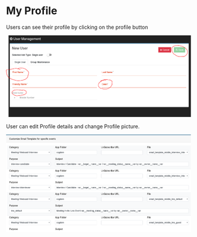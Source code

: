 # My Profile

Users can see their profile by clicking on the profile button

![](../.gitbook/assets/image%20%28246%29.png)

User can edit Profile details and change Profile picture.

![](../.gitbook/assets/image%20%2895%29.png)

